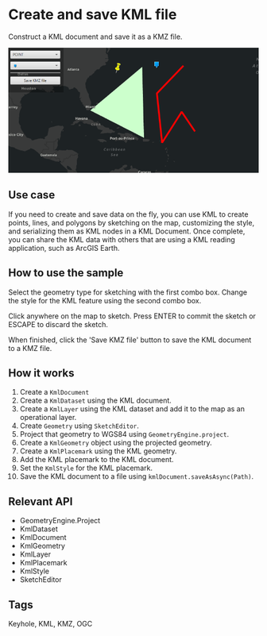 # Create and save KML file

Construct a KML document and save it as a KMZ file.

![](CreateAndSaveKmlFile.png)

## Use case

If you need to create and save data on the fly, you can use KML to create points, lines, and polygons by sketching on the map, customizing the style, and serializing them as KML nodes in a KML Document. Once complete, you can share the KML data with others that are using a KML reading application, such as ArcGIS Earth.

## How to use the sample

Select the geometry type for sketching with the first combo box.  Change the
 style for the KML feature using the second combo box. 

Click anywhere on the map to sketch. Press ENTER to commit the sketch or ESCAPE to discard the sketch. 
 
 When finished, click the 'Save KMZ file' button to save the KML document to a KMZ file. 

## How it works

1. Create a `KmlDocument`
2. Create a `KmlDataset` using the KML document.
3. Create a `KmlLayer` using the KML dataset and add it to the map as an operational layer.
4. Create `Geometry` using `SketchEditor`.
5. Project that geometry to WGS84 using `GeometryEngine.project`.
6. Create a `KmlGeometry` object using the projected geometry.
7. Create a `KmlPlacemark` using the KML geometry.
8. Add the KML placemark to the KML document.
9. Set the `KmlStyle` for the KML placemark.
10. Save the KML document to a file using `kmlDocument.saveAsAsync(Path)`.

## Relevant API

* GeometryEngine.Project
* KmlDataset
* KmlDocument
* KmlGeometry
* KmlLayer
* KmlPlacemark
* KmlStyle
* SketchEditor

## Tags

Keyhole, KML, KMZ, OGC
